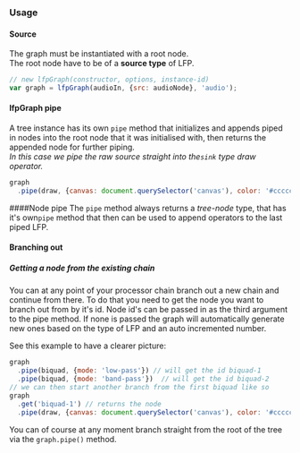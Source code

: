 ### Usage

#### Source
The graph must be instantiated with a root node.  
The root node have to be of a **source type** of LFP.  

```js
// new lfpGraph(constructor, options, instance-id)
var graph = lfpGraph(audioIn, {src: audioNode}, 'audio'); 
```

#### lfpGraph pipe
A tree instance has its own `pipe` method that initializes and appends piped in nodes into the root node that it was initialised with, then returns the appended node for further piping.  
_In this case we pipe the raw source straight into the`sink` type draw operator._

```js
graph
  .pipe(draw, {canvas: document.querySelector('canvas'), color: '#cccccc'});
```

####Node pipe
The `pipe` method always returns a *tree-node* type, that has it's own`pipe` method that then can be used to append operators to the last piped LFP.

#### Branching out

##### Getting a node from the existing chain

You can at any point of your processor chain branch out a new chain and continue from there.  To do that you need to get the node you want to branch out from by it's id.
Node id's can be passed in as the third argument to the pipe method. If none is passed the graph will automatically generate new ones based on the type of LFP and an auto incremented number.  

See this example to have a clearer picture:

```js
graph
  .pipe(biquad, {mode: 'low-pass'}) // will get the id biquad-1
  .pipe(biquad, {mode: 'band-pass'})  // will get the id biquad-2
// we can then start another branch from the first biquad like so
graph
  .get('biquad-1') // returns the node
  .pipe(draw, {canvas: document.querySelector('canvas'), color: '#cccccc'});
```

You can of course at any moment branch straight from the root of the tree via the `graph.pipe()` method.